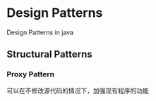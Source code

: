 # Design Patterns
Design Patterns in java
## Structural Patterns
### Proxy Pattern
可以在不修改源代码的情况下，加强现有程序的功能
